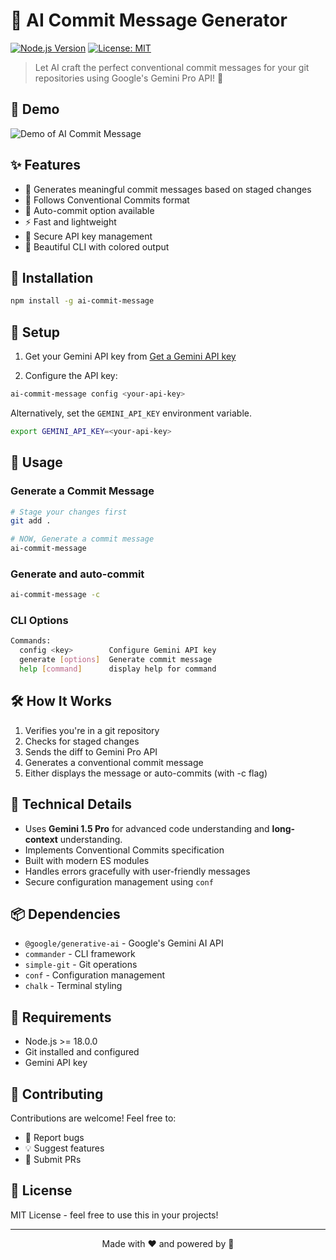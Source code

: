 # 🤖 AI Commit Message Generator

[![Node.js Version](https://img.shields.io/badge/node-%3E%3D18.0.0-brightgreen.svg)](https://nodejs.org/)
[![License: MIT](https://img.shields.io/badge/License-MIT-yellow.svg)](https://opensource.org/licenses/MIT)

> Let AI craft the perfect conventional commit messages for your git repositories using Google's Gemini Pro API! 🎯

## 🎥 Demo

![Demo of AI Commit Message](https://raw.githubusercontent.com/imshaiknasir/ai-commit-message/refs/heads/main/media/demo_ai-commit-message.gif)

## ✨ Features

- 🧠 Generates meaningful commit messages based on staged changes
- 🎯 Follows Conventional Commits format
- 🚀 Auto-commit option available
- ⚡ Fast and lightweight
- 🔐 Secure API key management
- 🎨 Beautiful CLI with colored output

## 🚀 Installation

```bash
npm install -g ai-commit-message
```

## 🔑 Setup

1. Get your Gemini API key from [Get a Gemini API key](https://makersuite.google.com/app/apikey)

2. Configure the API key:

```bash
ai-commit-message config <your-api-key>
```

Alternatively, set the `GEMINI_API_KEY` environment variable.

```bash
export GEMINI_API_KEY=<your-api-key>
```

## 💫 Usage

### Generate a Commit Message

```bash
# Stage your changes first
git add .

# NOW, Generate a commit message
ai-commit-message
```

### Generate and auto-commit

```bash
ai-commit-message -c
```

### CLI Options

```bash
Commands:
  config <key>        Configure Gemini API key
  generate [options]  Generate commit message
  help [command]      display help for command
```

## 🛠️ How It Works

1. Verifies you're in a git repository
2. Checks for staged changes
3. Sends the diff to Gemini Pro API
4. Generates a conventional commit message
5. Either displays the message or auto-commits (with -c flag)

## 🧩 Technical Details

- Uses **Gemini 1.5 Pro** for advanced code understanding and **long-context** understanding.
- Implements Conventional Commits specification
- Built with modern ES modules
- Handles errors gracefully with user-friendly messages
- Secure configuration management using `conf`

## 📦 Dependencies

- `@google/generative-ai` - Google's Gemini AI API
- `commander` - CLI framework
- `simple-git` - Git operations
- `conf` - Configuration management
- `chalk` - Terminal styling

## 🔧 Requirements

- Node.js >= 18.0.0
- Git installed and configured
- Gemini API key

## 🤝 Contributing

Contributions are welcome! Feel free to:

- 🐛 Report bugs
- 💡 Suggest features
- 🔧 Submit PRs

## 📝 License

MIT License - feel free to use this in your projects!

---

<p align="center">Made with ❤️ and powered by 🤖</p>
